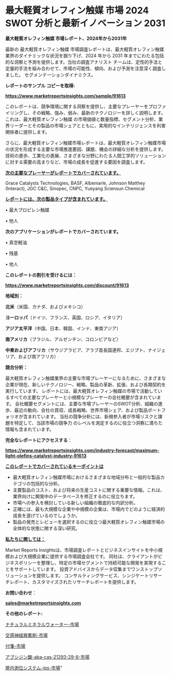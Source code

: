 # 最大軽質オレフィン触媒 市場 2024 SWOT 分析と最新イノベーション 2031

<strong>最大軽質オレフィン触媒 市場レポート、2024年から2031年</strong>

最新の 最大軽質オレフィン触媒 市場調査レポートは、最大軽質オレフィン触媒 業界のダイナミックな状況を掘り下げ、2024 年から 2031 年までにわたる包括的な洞察と予測を提供します。当社の調査アナリスト チームは、定性的手法と定量的手法を組み合わせて、市場の可能性、傾向、および予測を注意深く調査しました。 セグメンテーションダイナミクス。



<strong>レポートのサンプル コピーを取得:</strong> <a href=https://www.marketreportsinsights.com/sample/91613>

<strong><u>https://www.marketreportsinsights.com/sample/91613</u></strong></a>

このレポートは、競争環境に関する洞察を提供し、主要なプレーヤーをプロファイリングし、その戦略、強み、弱み、最新のテクノロジーを詳しく説明します。 これは、最大軽質オレフィン触媒 の市場価値と数量指標、セグメント分析、業界リーダーとその製品の市場シェアとともに、実用的なインテリジェンスを利害関係者に提供します。

さらに、最大軽質オレフィン触媒市場レポートは、最大軽質オレフィン触媒市場の状況を形成する主要な市場推進要因、課題、機会の詳細な分析を提供します。 技術の進歩、工業化の進展、さまざまな分野にわたる人間工学的ソリューションに対する需要の高まりなど、市場の成長を促進する要因を調査します。



<strong><u>次の主要なプレーヤーがレポートでカバーされています。</u></strong>

Grace Catalysts Technologies, BASF, Albemarle, Johnson Matthey (Interact), JGC C&C, Sinopec, CNPC, Yueyang Sciensun Chemical



<strong><u><b>レポートには、次の製品タイプが含まれています。</b></u></strong>

• 最大プロピレン触媒

• 他人



<strong><b>次のアプリケーションがレポートでカバーされています。</b></strong>

• 真空軽油

• 残基

• 他人



<strong><b>このレポートの割引を受けるには：</b></strong><a href=https://www.marketreportsinsights.com/discount/91613>

<strong><u>https://www.marketreportsinsights.com/discount/91613</u></strong></a>



<strong>地域別：</strong>



<strong>北米</strong>（米国、カナダ、およびメキシコ）



<strong>ヨーロッパ</strong>（ドイツ、フランス、英国、ロシア、イタリア）



<strong>アジア太平洋</strong>（中国、日本、韓国、インド、東南アジア）



<strong>南アメリカ</strong>（ブラジル、アルゼンチン、コロンビアなど）



<strong>中東およびアフリカ</strong>（サウジアラビア、アラブ首長国連邦、エジプト、ナイジェリア、および南アフリカ）



<strong>競合分析：</strong>

最大軽質オレフィン触媒業界の主要な市場プレーヤーになるために、さまざまな企業が現在、新しいテクノロジー、戦略、製品の革新、拡張、および長期契約を実行しています。 レポートには、最大軽質オレフィン触媒の市場で活動しているすべての主要なプレーヤーと小規模なプレーヤーの会社概要が含まれています。 会社概要セグメントには、主要な市場プレーヤーのSWOT分析、組織の進歩、最近の動向、会社の買収、成長戦略、世界市場シェア、および製品ポートフォリオが含まれています。 当社の競争分析には、新規参入者が市場リスクと課題を特定して、当該市場の競争力 のレベルを測定するのに役立つ洞察に満ちた情報も含まれています。



<strong>完全なレポートにアクセスする</strong>：

<a href=https://www.marketreportsinsights.com/industry-forecast/maximum-light-olefins-catalyst-industry-91613>

<strong><u>https://www.marketreportsinsights.com/industry-forecast/maximum-light-olefins-catalyst-industry-91613</u></strong></a>



<strong><u><b>このレポートでカバーされているキーポイントは</b></u></strong>
<ul>
  <li>最大軽質オレフィン触媒市場におけるさまざまな地域分布と一般的な製品カテゴリの包括的な分析。</li>
  <li>主要製品のコスト、および将来の生産コストに関する重要な情報。これは、業界向けに開発中のデータベースを修正するのに役立ちます。</li>
  <li>市場への参入を検討している新しい組織の徹底的な内訳分析。</li>
  <li>正確には、最も大規模な企業や中規模の企業は、市場内でどのように経済的成長を遂げているのでしょうか。</li>
  <li>製品の発売とレビューを選択するのに役立つ最大軽質オレフィン触媒市場の全体的な状態に関する深い研究。</li>
</ul>


<strong><u><b>私たちに関しては：</b></u></strong>

Market Reports Insightsは、市場調査レポートとビジネスインサイトを中小規模および大規模企業に提供する市場調査会社です。 同社は、クライアントがビジネスポリシーを整理し、特定の市場セグメントで持続可能な開発を実現することをサポートしています。 投資アドバイスからデータ収集までワンストップソリューションを提供します。 コンサルティングサービス、シンジケートリサーチレポート、カスタマイズされたリサーチレポートを提供します。



<strong><b>お問い合わせ</b></strong>：

<a href=mailto:sales@marketreportsinsights.com>

<strong><u>sales@marketreportsinsights.com</u></strong></a>



<strong>その他のレポート:</strong>

<a href=https://www.linkedin.com/pulse/ナチュラルミネラルウォーター-市場-2023-推進要因と成長機会-2030-yqyjf/>ナチュラルミネラルウォーター-市場</a>

<a href=https://www.linkedin.com/pulse/交感神経興奮剤-市場-2023-総合分析と事業成長戦略-2030-data-dive-discoveries-24-analysis-7uc4f/>交感神経興奮剤-市場</a>

<a href=https://www.linkedin.com/pulse/付箋-市場-2023-収益と成長ドライバー-2030-consumer-connection-collective-360-dsprf/>付箋-市場</a>

<a href=https://www.linkedin.com/pulse/アブシジン酸-aba-cas-21293-29-8-市場-2023-総利益と主要ベンダー-wnxzf/>アブシジン酸-aba-cas-21293-29-8-市場</a>

<a href=https://www.linkedin.com/pulse/屋内測位システム-ips-市場-2030-年までの需要に焦点を当てた-2023-avuxf/>屋内測位システム-ips-市場</a>"
